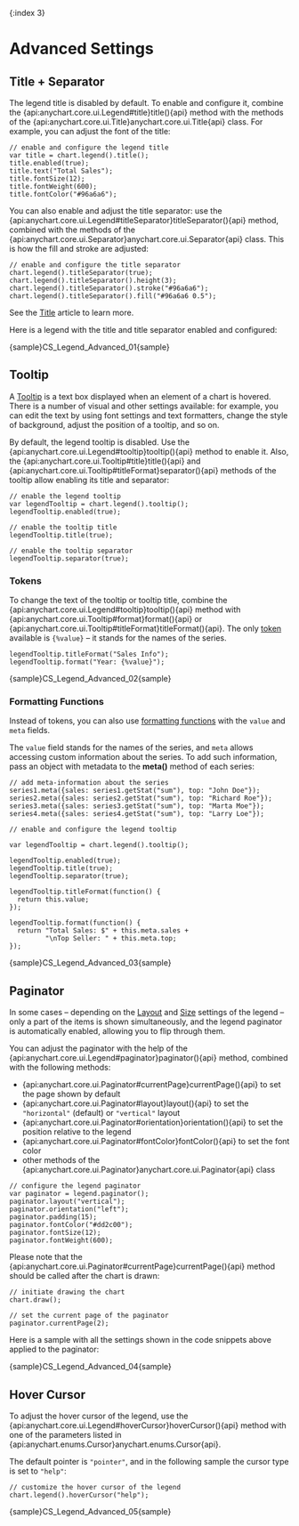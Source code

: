 {:index 3}
# Advanced Settings

## Title + Separator

The legend title is disabled by default. To enable and configure it, combine the {api:anychart.core.ui.Legend#title}title(){api} method with the methods of the {api:anychart.core.ui.Title}anychart.core.ui.Title{api} class. For example, you can adjust the font of the title:

```
// enable and configure the legend title
var title = chart.legend().title();
title.enabled(true);
title.text("Total Sales");
title.fontSize(12);
title.fontWeight(600);
title.fontColor("#96a6a6");
```

You can also enable and adjust the title separator: use the {api:anychart.core.ui.Legend#titleSeparator}titleSeparator(){api} method, combined with the methods of the {api:anychart.core.ui.Separator}anychart.core.ui.Separator{api} class. This is how the fill and stroke are adjusted:

```
// enable and configure the title separator
chart.legend().titleSeparator(true);
chart.legend().titleSeparator().height(3);
chart.legend().titleSeparator().stroke("#96a6a6");
chart.legend().titleSeparator().fill("#96a6a6 0.5");
```

See the [Title](../Title) article to learn more.

Here is a legend with the title and title separator enabled and configured:

{sample}CS\_Legend\_Advanced\_01{sample}

## Tooltip

A [Tooltip](../Tooltip) is a text box displayed when an element of a chart is hovered. There is a number of visual and other settings available: for example, you can edit the text by using font settings and text formatters, change the style of background, adjust the position of a tooltip, and so on.

By default, the legend tooltip is disabled. Use the {api:anychart.core.ui.Legend#tooltip}tooltip(){api} method to enable it. Also, the {api:anychart.core.ui.Tooltip#title}title(){api} and {api:anychart.core.ui.Tooltip#titleFormat}separator(){api} methods of the tooltip allow enabling its title and separator:

```
// enable the legend tooltip
var legendTooltip = chart.legend().tooltip();
legendTooltip.enabled(true);

// enable the tooltip title
legendTooltip.title(true);

// enable the tooltip separator
legendTooltip.separator(true);
```

### Tokens

To change the text of the tooltip or tooltip title, combine the {api:anychart.core.ui.Legend#tooltip}tooltip(){api} method with {api:anychart.core.ui.Tooltip#format}format(){api} or {api:anychart.core.ui.Tooltip#titleFormat}titleFormat(){api}. The only [token](../Text_Formatters#string_tokens) available is `{%value}` – it stands for the names of the series.

```
legendTooltip.titleFormat("Sales Info");
legendTooltip.format("Year: {%value}");
```

{sample}CS\_Legend\_Advanced\_02{sample}

### Formatting Functions

Instead of tokens, you can also use [formatting functions](../Text_Formatters#formatting_functions) with the `value` and `meta` fields.

The `value` field stands for the names of the series, and `meta` allows accessing custom information about the series. To add such information, pass an object with metadata to the **meta()** method of each series:

```
// add meta-information about the series
series1.meta({sales: series1.getStat("sum"), top: "John Doe"});
series2.meta({sales: series2.getStat("sum"), top: "Richard Roe"});
series3.meta({sales: series3.getStat("sum"), top: "Marta Moe"});
series4.meta({sales: series4.getStat("sum"), top: "Larry Loe"});

// enable and configure the legend tooltip

var legendTooltip = chart.legend().tooltip();

legendTooltip.enabled(true);
legendTooltip.title(true);
legendTooltip.separator(true);

legendTooltip.titleFormat(function() {
  return this.value;
});

legendTooltip.format(function() {
  return "Total Sales: $" + this.meta.sales +
         "\nTop Seller: " + this.meta.top;
});
```

{sample}CS\_Legend\_Advanced\_03{sample}

## Paginator

In some cases – depending on the [Layout](Basic_Settings#layout) and [Size](Basic_Settings#size) settings of the legend – only a part of the items is shown simultaneously, and the legend paginator is automatically enabled, allowing you to flip through them.

You can adjust the paginator with the help of the {api:anychart.core.ui.Legend#paginator}paginator(){api} method, combined with the following methods:

* {api:anychart.core.ui.Paginator#currentPage}currentPage(){api} to set the page shown by default
* {api:anychart.core.ui.Paginator#layout}layout(){api} to set the `"horizontal"` (default) or `"vertical"` layout
* {api:anychart.core.ui.Paginator#orientation}orientation(){api} to set the position relative to the legend
* {api:anychart.core.ui.Paginator#fontColor}fontColor(){api} to set the font color
* other methods of the {api:anychart.core.ui.Paginator}anychart.core.ui.Paginator{api} class


```
// configure the legend paginator
var paginator = legend.paginator();
paginator.layout("vertical");
paginator.orientation("left");
paginator.padding(15);
paginator.fontColor("#dd2c00");
paginator.fontSize(12);
paginator.fontWeight(600);
```

Please note that the {api:anychart.core.ui.Paginator#currentPage}currentPage(){api} method should be called after the chart is drawn:

```
// initiate drawing the chart
chart.draw();

// set the current page of the paginator
paginator.currentPage(2);
```

Here is a sample with all the settings shown in the code snippets above applied to the paginator:

{sample}CS\_Legend\_Advanced\_04{sample}

## Hover Cursor

To adjust the hover cursor of the legend, use the {api:anychart.core.ui.Legend#hoverCursor}hoverCursor(){api} method with one of the parameters listed in {api:anychart.enums.Cursor}anychart.enums.Cursor{api}.

The default pointer is `"pointer"`, and in the following sample the cursor type is set to `"help"`:

```
// customize the hover cursor of the legend
chart.legend().hoverCursor("help");
```

{sample}CS\_Legend\_Advanced\_05{sample}
